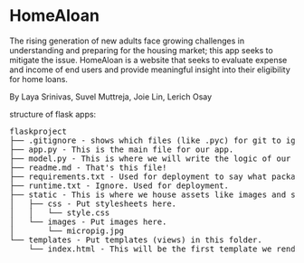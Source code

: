 # HomeAloan

The rising generation of new adults face growing challenges in understanding and preparing for the housing market; this app seeks to mitigate the issue. HomeAloan is a website that seeks to evaluate expense and income of end users and provide meaningful insight into their eligibility for home loans.

By Laya Srinivas, Suvel Muttreja, Joie Lin, Lerich Osay

structure of flask apps:

<pre>
flaskproject
├── .gitignore - shows which files (like .pyc) for git to ignore.
├── app.py - This is the main file for our app.
├── model.py - This is where we will write the logic of our app.
├── readme.md - That's this file!
├── requirements.txt - Used for deployment to say what packages are needed.
├── runtime.txt - Ignore. Used for deployment.
├── static - This is where we house assets like images and stylesheets.
│   ├── css - Put stylesheets here.
│   │   └── style.css
│   └── images - Put images here.
│       └── micropig.jpg
└── templates - Put templates (views) in this folder.
    └── index.html - This will be the first template we render.
</pre>
